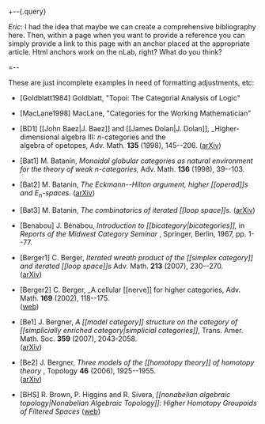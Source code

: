 +--{.query}

_Eric_: I had the idea that maybe we can create a comprehensive bibliography here. Then, within a page when you want to provide a reference you can simply provide a link to this page with an anchor placed at the appropriate article. Html anchors work on the nLab, right? What do you think?

=--

These are just incomplete examples in need of formatting adjustments, etc:

* <nowiki>[Goldblatt1984]</nowiki> Goldblatt, "Topoi: The Categorial Analysis of Logic"

* <nowiki>[MacLane1998]</nowiki> MacLane, "Categories for the Working Mathematician"

* <nowiki>[BD1]</nowiki>
  [[John Baez|J. Baez]] and [[James Dolan|J. Dolan]], 
  _Higher-dimensional algebra III: $n$-categories and the   
  algebra of opetopes,
  Adv. Math. **135** (1998), 
  145--206.
  ([arXiv](http://arxiv.org/abs/q-alg/9702014))

* <nowiki>[Bat1]</nowiki>
  M. Batanin, 
  _Monoidal globular categories as natural environment for the theory of weak $n$-categories,_
  Adv. Math. **136** (1998), 39--103.

* <nowiki>[Bat2] </nowiki>
  M. Batanin, 
  _The Eckmann--Hilton argument, higher 
[[operad]]s and $E_n$-spaces._  ([arXiv](arXiv:math/0207281))

* <nowiki>[Bat3] </nowiki>
  M. Batanin, 
  _The combinatorics of iterated
[[loop space]]s._  ([arXiv](http://arxiv.org/abs/math/0301221))

* <nowiki>[Benabou] </nowiki>
  J. B&eacute;nabou, 
  _Introduction to [[bicategory|bicategories]],_ 
  in _Reports of the Midwest Category Seminar_ , 
  Springer, Berlin, 1967, pp. 1--77.

* <nowiki>[Berger1] </nowiki>
  C. Berger, 
  _Iterated wreath product of the 
  [[simplex category]] and iterated [[loop space]]s_ 
  Adv. Math. **213**
  (2007), 230--270.  
  ([arXiv](http://arxiv.org/abs/math/0512575))

* <nowiki>[Berger2] </nowiki>
  C. Berger, 
  _A cellular [[nerve]] for higher categories, 
  Adv. Math. **169** (2002), 118--175.  
  ([web]("http://math.ucr.edu.fr/~cberger/))

* <nowiki>[Be1] </nowiki>
  J. Bergner, 
  _A [[model category]] structure on the category of 
[[simplicially enriched category|simplicial categories]]_, 
  Trans. Amer. Math. Soc. **359**  (2007), 2043-2058.  
  ([arXiv](http://arxiv.org/abs/math/0406507))

* <nowiki>[Be2] </nowiki>
  J. Bergner, 
  _Three models of the [[homotopy theory]]
of homotopy theory_ , 
  Topology **46** (2006), 
1925--1955.  
  ([arXiv](http://arxiv.org/abs/math/0504334))

* <nowiki>[BHS] </nowiki>
  R. Brown, P. Higgins and R. Sivera, 
  _[[nonabelian algebraic topology|Nonabelian
Algebraic Topology]]: Higher Homotopy Groupoids of Filtered Spaces_
  ([web](http://www.bangor.ac.uk/~mas010/nonab-a-t.html))